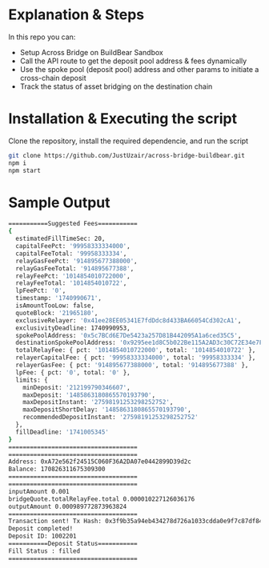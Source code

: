# Explanation & Steps

In this repo you can:

- Setup Across Bridge on BuildBear Sandbox
- Call the API route to get the deposit pool address & fees dynamically
- Use the spoke pool (deposit pool) address and other params to initiate a cross-chain deposit
- Track the status of asset bridging on the destination chain

# Installation & Executing the script

Clone the repository, install the required dependencie, and run the script

```bash
git clone https://github.com/JustUzair/across-bridge-buildbear.git
npm i
npm start
```

# Sample Output

```bash
===========Suggested Fees===========
{
  estimatedFillTimeSec: 20,
  capitalFeePct: '99958333334000',
  capitalFeeTotal: '99958333334',
  relayGasFeePct: '914895677388000',
  relayGasFeeTotal: '914895677388',
  relayFeePct: '1014854010722000',
  relayFeeTotal: '1014854010722',
  lpFeePct: '0',
  timestamp: '1740990671',
  isAmountTooLow: false,
  quoteBlock: '21965180',
  exclusiveRelayer: '0x41ee28EE05341E7fdDdc8d433BA66054Cd302cA1',
  exclusivityDeadline: 1740990953,
  spokePoolAddress: '0x5c7BCd6E7De5423a257D81B442095A1a6ced35C5',
  destinationSpokePoolAddress: '0x9295ee1d8C5b022Be115A2AD3c30C72E34e7F096',
  totalRelayFee: { pct: '1014854010722000', total: '1014854010722' },
  relayerCapitalFee: { pct: '99958333334000', total: '99958333334' },
  relayerGasFee: { pct: '914895677388000', total: '914895677388' },
  lpFee: { pct: '0', total: '0' },
  limits: {
    minDeposit: '212199790346607',
    maxDeposit: '1485863180865570193790',
    maxDepositInstant: '27598191253298252752',
    maxDepositShortDelay: '1485863180865570193790',
    recommendedDepositInstant: '27598191253298252752'
  },
  fillDeadline: '1741005345'
}
====================================
====================================
Address: 0xA72e562f24515C060F36A2DA07e0442899D39d2c
Balance: 170826311675309300
====================================
====================================
inputAmount 0.001
bridgeQuote.totalRelayFee.total 0.000010227126036176
outputAmount 0.000989772873963824
====================================
Transaction sent! Tx Hash: 0x3f9b35a94eb434278d726a1033cdda0e9f7c87df841974704e50e0186a69f909
Deposit completed!
Deposit ID: 1002201
===========Deposit Status===========
Fill Status : filled
====================================
```
